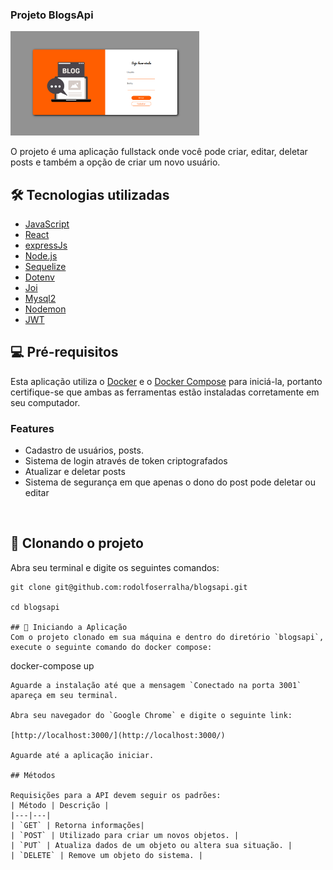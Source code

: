 ### Projeto BlogsApi

<img src="images/login-page.png" width="60%">

O projeto é uma aplicação fullstack onde você pode criar, editar, deletar posts e também a opção de criar um novo usuário. 

## 🛠️ Tecnologias utilizadas

- [JavaScript](https://developer.mozilla.org/en-US/docs/Web/JavaScript/Language_Resources)
- [React](https://pt-br.reactjs.org/)
- [expressJs](https://expressjs.com/pt-br/)
- [Node.js](https://nodejs.org/en/)
- [Sequelize](https://sequelize.org/)
- [Dotenv](https://www.npmjs.com/package/dotenv)
- [Joi](https://joi.dev/)
- [Mysql2](https://www.npmjs.com/package/mysql2)
- [Nodemon](https://www.npmjs.com/package/nodemon)
- [JWT](https://jwt.io/)

## 💻 Pré-requisitos

Esta aplicação utiliza o [Docker](https://www.docker.com/get-started/) e o [Docker Compose](https://docs.docker.com/compose/install/) para iniciá-la, portanto certifique-se que ambas as ferramentas estão instaladas corretamente em seu computador.

### Features

-  Cadastro de usuários, posts.
-  Sistema de login através de token criptografados
-  Atualizar e deletar posts
-  Sistema de segurança em que apenas o dono do post pode deletar ou editar
<br>

## 🚀 Clonando o projeto

Abra seu terminal e digite os seguintes comandos:
```
git clone git@github.com:rodolfoserralha/blogsapi.git

cd blogsapi

## 🚀 Iniciando a Aplicação
Com o projeto clonado em sua máquina e dentro do diretório `blogsapi`, execute o seguinte comando do docker compose:

```
docker-compose up
```
Aguarde a instalação até que a mensagem `Conectado na porta 3001` apareça em seu terminal.

Abra seu navegador do `Google Chrome` e digite o seguinte link:

[http://localhost:3000/](http://localhost:3000/)

Aguarde até a aplicação iniciar.

## Métodos

Requisições para a API devem seguir os padrões:
| Método | Descrição |
|---|---|
| `GET` | Retorna informações|
| `POST` | Utilizado para criar um novos objetos. |
| `PUT` | Atualiza dados de um objeto ou altera sua situação. |
| `DELETE` | Remove um objeto do sistema. |

